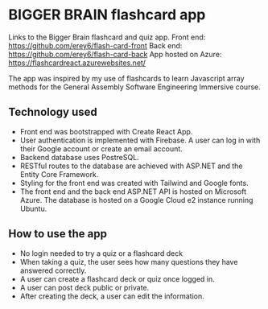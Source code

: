 # BIGGER BRAIN flashcard app

Links to the Bigger Brain flashcard and quiz app.
Front end: https://github.com/erey6/flash-card-front
Back end: https://github.com/erey6/flash-card-back
App hosted on Azure: https://flashcardreact.azurewebsites.net/

The app was inspired by my use of flashcards to learn Javascript array methods for the General Assembly Software Engineering Immersive course.

## Technology used
- Front end was bootstrapped with Create React App.
- User authentication is implemented with Firebase. A user can log in with their Google account or create an email account.
- Backend database uses PostreSQL.
- RESTful routes to the database are achieved with ASP.NET and the Entity Core Framework.
- Styling for the front end was created with Tailwind and Google fonts.
- The front end and the back end ASP.NET API is hosted on Microsoft Azure. The database is hosted on a Google Cloud e2 instance running Ubuntu.

## How to use the app
- No login needed to try a quiz or a flashcard deck
- When taking a quiz, the user sees how many questions they have answered correctly.
- A user can create a flashcard deck or quiz once logged in.
- A user can post deck public or private.
- After creating the deck, a user can edit the information. 

